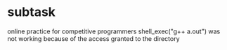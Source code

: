 subtask
=======

online practice for competitive programmers
shell_exec("g++ a.out") was not working because of the access granted to the directory

